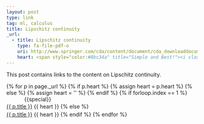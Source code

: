 ```yaml
---
layout: post
type: link
tag: ml, calculus
title: Lipschitz continuity
_url:
  - title: Lipschitz continuity
    type: fa-file-pdf-o
    uri: http://www.springer.com/cda/content/document/cda_downloaddocument/9783540008903-c1.pdf
    heart: <span style="color:#8bc34a" title="Simple and Best!"><i class="fa fa-thumbs-o-up" aria-hidden="true"></i></span>
---
```

This post contains links to the content on Lipschitz continuity.

{% for p in page._url %}
{% if p.heart %}
{% assign heart = p.heart %}
{% else %}
{% assign heart = '' %}
{% endif %}
{% if forloop.index == 1 %}
<span class="date" title="{{specialtitle}}" style="color:#{{specialcolor}}">&nbsp;&nbsp;&nbsp;&nbsp;&nbsp;&nbsp;&nbsp;&nbsp;&nbsp;&nbsp;&nbsp;</span> {{special}}<br/> <a href="{{ p.uri }}" target="_blank" style="line-height:1.5">{{ p.title }}</a> {{ heart }} <i class="fa {{ p.type }}" aria-hidden="true"></i>
{% else %}
<span class="date">&nbsp;&nbsp;&nbsp;&nbsp;&nbsp;&nbsp;&nbsp;&nbsp;&nbsp;&nbsp;&nbsp;</span> <br/> <a href="{{ p.uri }}" target="_blank" style="line-height:1.5">{{ p.title }}</a> {{ heart }} <i class="fa {{ p.type }}" aria-hidden="true"></i>
{% endif %}
{% endfor %}
